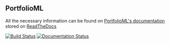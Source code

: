 ## PortfolioML
All the necessary information can be found on [PortfolioML's documentation](https://portfolioml.readthedocs.io/en/latest/) stored on [ReadTheDocs](https://readthedocs.org/)


[![Build Status](https://travis-ci.org/DanieleMDiNosse/PortfolioML.svg?branch=main)](https://travis-ci.org/DanieleMDiNosse/PortfolioML)
[![Documentation Status](https://readthedocs.org/projects/portfolioml/badge/?version=latest)](https://portfolioml.readthedocs.io/en/latest/?badge=latest)
